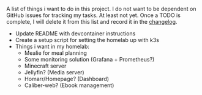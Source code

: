 A list of things i want to do in this project.
I do not want to be dependent on GitHub issues for tracking my tasks. At least not yet.
Once a TODO is complete, I will delete it from this list and record it in the [changelog](./CHANGELOG.md).

- Update README with devcontainer instructions
- Create a setup script for setting the homelab up with k3s
- Things i want in my homelab:
    - Mealie for meal planning
    - Some monitoring solution (Grafana + Prometheus?)
    - Minecraft server
    - Jellyfin? (Media server)
    - Homarr/Homepage? (Dashboard)
    - Caliber-web? (Ebook management)
